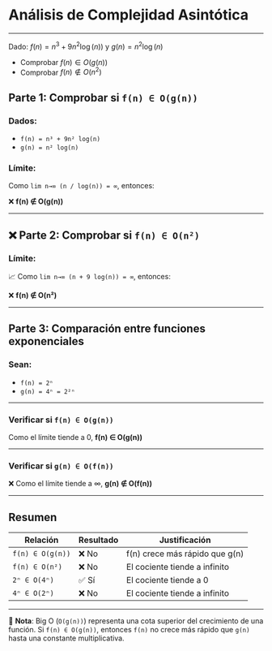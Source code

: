 # Análisis de Complejidad Asintótica

---

Dado: $f(n) = n^3 + 9n^2\log(n))$ y $g(n) = n^2\log(n)$
* Comprobar $f(n) \in O(g(n))$
* Comprobar $f(n) \notin O(n^2)$
  
## Parte 1: Comprobar si `f(n) ∈ O(g(n))`

### Dados:
- `f(n) = n³ + 9n² log(n)`
- `g(n) = n² log(n)`

### Límite:


Como `lim n→∞ (n / log(n)) = ∞`, entonces:

❌ **f(n) ∉ O(g(n))**

---

## ❌ Parte 2: Comprobar si `f(n) ∈ O(n²)`

### Límite:


📈 Como `lim n→∞ (n + 9 log(n)) = ∞`, entonces:

❌ **f(n) ∉ O(n²)**

---

## Parte 3: Comparación entre funciones exponenciales

### Sean:
- `f(n) = 2ⁿ`
- `g(n) = 4ⁿ = 2²ⁿ`

---

### Verificar si `f(n) ∈ O(g(n))`

Como el límite tiende a 0, **f(n) ∈ O(g(n))**

---

### Verificar si `g(n) ∈ O(f(n))`

❌ Como el límite tiende a ∞, **g(n) ∉ O(f(n))**

---

## Resumen

| Relación                        | Resultado | Justificación                            |
|--------------------------------|-----------|------------------------------------------|
| `f(n) ∈ O(g(n))`               | ❌ No     | f(n) crece más rápido que g(n)           |
| `f(n) ∈ O(n²)`                 | ❌ No     | El cociente tiende a infinito            |
| `2ⁿ ∈ O(4ⁿ)`                   | ✅ Sí     | El cociente tiende a 0                   |
| `4ⁿ ∈ O(2ⁿ)`                   | ❌ No     | El cociente tiende a infinito            |

---

📘 **Nota**: Big O (`O(g(n))`) representa una cota superior del crecimiento de una función. Si `f(n) ∈ O(g(n))`, entonces `f(n)` no crece más rápido que `g(n)` hasta una constante multiplicativa.




